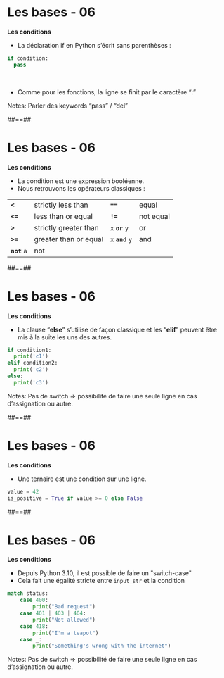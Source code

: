 <!-- .slide: class="with-code" -->

# Les bases - 06

**Les conditions**

* La déclaration if en Python s’écrit sans parenthèses :

```python
if condition:
  pass
```

<!-- .element: class="big-code" -->

<br>

* Comme pour les fonctions, la ligne se finit par le caractère “:”

Notes:
Parler des keywords “pass” / “del”

##==##
<!-- .slide: -->

# Les bases - 06

**Les conditions**

* La condition est une expression booléenne.
* Nous retrouvons les opérateurs classiques :

|               |                       |                    |           |
|---------------|-----------------------|--------------------|-----------|
| **`<`**       | strictly less than    | **`==`**           | equal     |
| **`<=`**      | less than or equal    | **`!=`**           | not equal |
| **`>`**       | strictly greater than | `x` **`or`** `y`   | or        |
| **`>=`**      | greater than or equal | `x` **`and`** `y`  | and       |
| **`not`** `a` | not                   |                    |           |

##==##
<!-- .slide: class="with-code" -->

# Les bases - 06

**Les conditions**

* La clause “**else**” s’utilise de façon classique et les “**elif**” peuvent être mis à la suite les uns des autres.


```python
if condition1:
  print('c1')
elif condition2:
  print('c2')
else:
  print('c3')
```

<!-- .element: class="big-code" -->

Notes:
Pas de switch => possibilité de faire une seule ligne en cas d’assignation ou autre.

##==##
<!-- .slide: -->
<!-- .slide: class="with-code" -->

# Les bases - 06

**Les conditions**

* Une ternaire est une condition sur une ligne.

```python
value = 42
is_positive = True if value >= 0 else False
```

<!-- .element: class="big-code" -->

##==##
<!-- .slide: class="with-code" -->
# Les bases - 06

**Les conditions**

* Depuis Python 3.10, il est possible de faire un "switch-case" 
* Cela fait une égalité stricte entre `input_str` et la condition

```python
match status:
    case 400:
        print("Bad request")
    case 401 | 403 | 404:
        print("Not allowed")
    case 418:
        print("I'm a teapot")
    case _:
        print("Something's wrong with the internet")
```

<!-- .element: class="big-code" -->
Notes:
Pas de switch => possibilité de faire une seule ligne en cas d’assignation ou autre.
